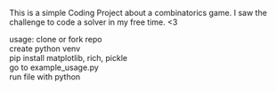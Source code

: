 This is a simple Coding Project about a combinatorics game. I saw the challenge to code a solver in my free time. <3

usage:
clone or fork repo <br>
create python venv <br>
pip install matplotlib, rich, pickle <br>
go to example_usage.py <br>
run file with python <br>

